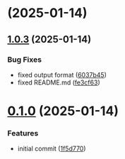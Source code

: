 # [](https://github.com/ykawataki/c2c/compare/v1.0.3...v) (2025-01-14)



## [1.0.3](https://github.com/ykawataki/c2c/compare/v1.0.2...v1.0.3) (2025-01-14)


### Bug Fixes

* fixed output format ([6037b45](https://github.com/ykawataki/c2c/commit/6037b4523d54849ee099af51d88cd3403582be07))
* fixed README.md ([fe3cf63](https://github.com/ykawataki/c2c/commit/fe3cf6364926d1760115dbf54cbb34c33e737cb6))



# [0.1.0](https://github.com/ykawataki/c2c/compare/1f5d770f3fac625fb501a5ab41df2c0c223bf21c...v0.1.0) (2025-01-14)


### Features

* initial commit ([1f5d770](https://github.com/ykawataki/c2c/commit/1f5d770f3fac625fb501a5ab41df2c0c223bf21c))



